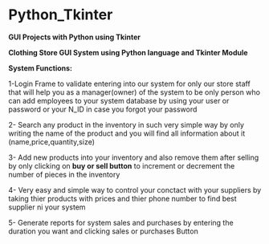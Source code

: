 # Python_Tkinter

**GUI Projects with Python using Tkinter**

**Clothing Store GUI System using Python language and Tkinter Module**

**System Functions:**

1-Login Frame to validate entering into our system for only our store staff that will help you as a manager(owner) of the system to be only person who can add employees to your system database by using your user or password or your N_ID in case you forgot your password

2- Search any product in the inventory in such very simple way by only writing the name of the product and you will find all information about it (name,price,quantity,size)

3- Add new products into your inventory and also remove them after selling by only clicking on **buy or sell button** to increment or decrement the number of pieces in the inventory

4- Very easy and simple way to control your conctact with your suppliers by taking thier products with prices and thier phone number to find best supplier ni your system 

5- Generate reports for system sales and purchases by entering the duration you want and clicking sales or purchases Button
